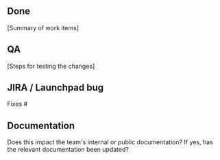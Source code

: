 ## Done

[Summary of work items]

## QA

[Steps for testing the changes]

## JIRA / Launchpad bug

Fixes #

## Documentation

Does this impact the team's internal or public documentation? If yes, has the relevant documentation been updated?
